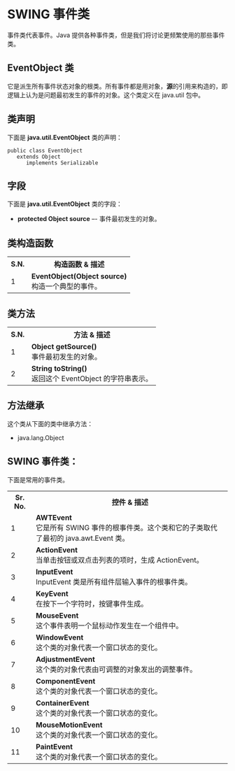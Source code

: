 # SWING 事件类

事件类代表事件。Java 提供各种事件类，但是我们将讨论更频繁使用的那些事件类。

## EventObject 类

它是派生所有事件状态对象的根类。所有事件都是用对象，**源**的引用来构造的，即逻辑上认为是问题最初发生的事件的对象。这个类定义在 java.util 包中。

## 类声明

下面是 **java.util.EventObject** 类的声明：

```
public class EventObject
   extends Object
      implements Serializable
```

## 字段

下面是 **java.util.EventObject** 类的字段：

- **protected Object source** –- 事件最初发生的对象。

## 类构造函数

<table class="table table-bordered">
<tr><th class="fivepct">S.N.</th><th>构造函数 & 描述</th></tr>
<tr><td>1</td><td><b>EventObject(Object source)</b><br> 构造一个典型的事件。</td></tr>
</table>

## 类方法

<table class="table table-bordered">
<tr><th class="fivepct">S.N.</th><th>方法 & 描述</th></tr>
<tr><td>1</td><td><b>Object getSource()</b><br> 事件最初发生的对象。</td></tr>
<tr><td>2</td><td><b>String toString()</b><br>返回这个 EventObject 的字符串表示。</td></tr>
</table>

## 方法继承

这个类从下面的类中继承方法：

- java.lang.Object

## SWING 事件类：

下面是常用的事件类。

<table class="table table-bordered">
<tr><th class="fivepct">Sr. No.</th><th>控件 & 描述</th></tr>
<tr><td>1</td><td><b>AWTEvent</b><br>它是所有 SWING 事件的根事件类。这个类和它的子类取代了最初的 java.awt.Event 类。</td></tr>
<tr><td>2</td><td><b>ActionEvent</b><br>当单击按钮或双点击列表的项时，生成 ActionEvent。</td></tr>
<tr><td>3</td><td><b>InputEvent</b><br>InputEvent 类是所有组件层输入事件的根事件类。</td></tr>
<tr><td>4</td><td><b>KeyEvent</b><br>在按下一个字符时，按键事件生成。</td></tr>
<tr><td>5</td><td><b>MouseEvent</b><br>这个事件表明一个鼠标动作发生在一个组件中。</td></tr>
<tr><td>6</td><td><b>WindowEvent</b><br>这个类的对象代表一个窗口状态的变化。</td></tr>
<tr><td>7</td><td><b>AdjustmentEvent</b><br>这个类的对象代表由可调整的对象发出的调整事件。</td></tr>
<tr><td>8</td><td><b>ComponentEvent</b><br>这个类的对象代表一个窗口状态的变化。</td></tr>
<tr><td>9</td><td><b>ContainerEvent</b><br>这个类的对象代表一个窗口状态的变化。</td></tr>
<tr><td>10</td><td><b>MouseMotionEvent</b><br>这个类的对象代表一个窗口状态的变化。</td></tr>
<tr><td>11</td><td><b>PaintEvent</b><br>这个类的对象代表一个窗口状态的变化。</td></tr>
</table>
